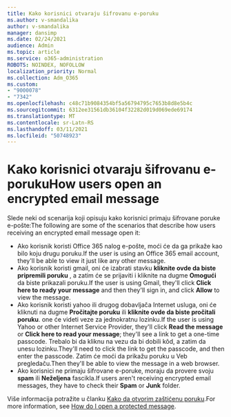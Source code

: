 ```yaml
---
title: Kako korisnici otvaraju šifrovanu e-poruku
ms.author: v-smandalika
author: v-smandalika
manager: dansimp
ms.date: 02/24/2021
audience: Admin
ms.topic: article
ms.service: o365-administration
ROBOTS: NOINDEX, NOFOLLOW
localization_priority: Normal
ms.collection: Adm_O365
ms.custom:
- "9000078"
- "7342"
ms.openlocfilehash: c48c71b9084354bf5a56794795c7653b8d8e5b4c
ms.sourcegitcommit: 6312ee31561db36104f32282d019d069ede69174
ms.translationtype: MT
ms.contentlocale: sr-Latn-RS
ms.lasthandoff: 03/11/2021
ms.locfileid: "50748923"
---
```

# <a name="how-users-open-an-encrypted-email-message"></a><span data-ttu-id="983f3-102">Kako korisnici otvaraju šifrovanu e-poruku</span><span class="sxs-lookup"><span data-stu-id="983f3-102">How users open an encrypted email message</span></span>

<span data-ttu-id="983f3-103">Slede neki od scenarija koji opisuju kako korisnici primaju šifrovane poruke e-pošte:</span><span class="sxs-lookup"><span data-stu-id="983f3-103">The following are some of the scenarios that describe how users receiving an encrypted email message open it:</span></span>

- <span data-ttu-id="983f3-104">Ako korisnik koristi Office 365 nalog e-pošte, moći će da ga prikaže kao bilo koju drugu poruku.</span><span class="sxs-lookup"><span data-stu-id="983f3-104">If the user is using an Office 365 email account, they'll be able to view it just like any other message.</span></span>
- <span data-ttu-id="983f3-105">Ako korisnik koristi gmail, oni će izabrati stavku **kliknite ovde da biste pripremili poruku** , a zatim će se prijaviti i kliknite na dugme **Omogući** da biste prikazali poruku.</span><span class="sxs-lookup"><span data-stu-id="983f3-105">If the user is using Gmail, they'll click **Click here to ready your message** and then they'll sign in, and click **Allow** to view the message.</span></span>
- <span data-ttu-id="983f3-106">Ako korisnik koristi yahoo ili drugog dobavljača Internet usluga, oni će kliknuti na dugme **Pročitajte poruku** ili **kliknite ovde da biste pročitali poruku**. one će videti veze za jednokratnu lozinku.</span><span class="sxs-lookup"><span data-stu-id="983f3-106">If the user is using Yahoo or other Internet Service Provider, they'll click **Read the message** or **Click here to read your message**; they'll see a link to get a one-time passcode.</span></span> <span data-ttu-id="983f3-107">Trebalo bi da kliknu na vezu da bi dobili kôd, a zatim da unesu lozinku.</span><span class="sxs-lookup"><span data-stu-id="983f3-107">They'll need to click the link to get the passcode, and then enter the passcode.</span></span> <span data-ttu-id="983f3-108">Zatim će moći da prikažu poruku u Veb pregledaču.</span><span class="sxs-lookup"><span data-stu-id="983f3-108">Then they'll be able to view the message in a web browser.</span></span>
- <span data-ttu-id="983f3-109">Ako korisnici ne primaju šifrovane e-poruke, moraju da provere svoju **spam** ili **Neželjena** fascikla.</span><span class="sxs-lookup"><span data-stu-id="983f3-109">If users aren't receiving encrypted email messages, they have to check their **Spam** or **Junk** folder.</span></span>

<span data-ttu-id="983f3-110">Više informacija potražite u članku [Kako da otvorim zaštićenu poruku](https://support.microsoft.com/topic/how-do-i-open-a-protected-message-1157a286-8ecc-4b1e-ac43-2a608fbf3098).</span><span class="sxs-lookup"><span data-stu-id="983f3-110">For more information, see [How do I open a protected message](https://support.microsoft.com/topic/how-do-i-open-a-protected-message-1157a286-8ecc-4b1e-ac43-2a608fbf3098).</span></span>